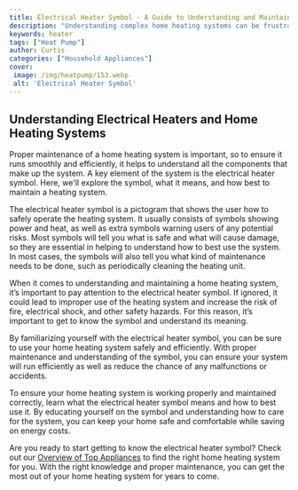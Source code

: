 ```yaml
---
title: Electrical Heater Symbol - A Guide to Understanding and Maintaining Your Home Heating System
description: "Understanding complex home heating systems can be frustrating and time consuming Learn all about the important electrical heater symbol and how to maintain your home heating system with this helpful guide"
keywords: heater
tags: ["Heat Pump"]
author: Curtis
categories: ["Household Appliances"]
cover: 
 image: /img/heatpump/153.webp
 alt: 'Electrical Heater Symbol'
---
```

## Understanding Electrical Heaters and Home Heating Systems

Proper maintenance of a home heating system is important, so to ensure it runs smoothly and efficiently, it helps to understand all the components that make up the system. A key element of the system is the electrical heater symbol. Here, we'll explore the symbol, what it means, and how best to maintain a heating system. 

The electrical heater symbol is a pictogram that shows the user how to safely operate the heating system. It usually consists of symbols showing power and heat, as well as extra symbols warning users of any potential risks. Most symbols will tell you what is safe and what will cause damage, so they are essential in helping to understand how to best use the system. In most cases, the symbols will also tell you what kind of maintenance needs to be done, such as periodically cleaning the heating unit.

When it comes to understanding and maintaining a home heating system, it’s important to pay attention to the electrical heater symbol. If ignored, it could lead to improper use of the heating system and increase the risk of fire, electrical shock, and other safety hazards. For this reason, it’s important to get to know the symbol and understand its meaning.

By familiarizing yourself with the electrical heater symbol, you can be sure to use your home heating system safely and efficiently. With proper maintenance and understanding of the symbol, you can ensure your system will run efficiently as well as reduce the chance of any malfunctions or accidents.

To ensure your home heating system is working properly and maintained correctly, learn what the electrical heater symbol means and how to best use it. By educating yourself on the symbol and understanding how to care for the system, you can keep your home safe and comfortable while saving on energy costs. 

Are you ready to start getting to know the electrical heater symbol? Check out our [Overview of Top Appliances](./pages/appliance-overview) to find the right home heating system for you. With the right knowledge and proper maintenance, you can get the most out of your home heating system for years to come.
